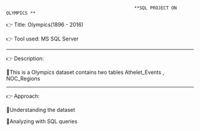                                                     **SQL PROJECT ON OLYMPICS **
  


👉 Title: Olympics(1896 - 2016)

👉 Tool used: MS SQL Server

------------------------------------------------------------------------------------------

👉 Description:

📝This is a Olympics dataset contains two tables Athelet_Events , NOC_Regions

-------------------------------------------------------------------------------------------

👉 Approach:

📝Understanding the dataset

📝Analyzing with SQL queries

